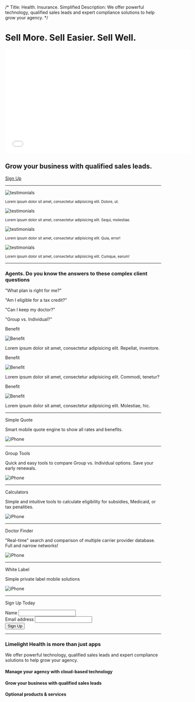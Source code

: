 /*
Title: Health. Insurance. Simplified
Description: We offer powerful technology, qualified sales leads and expert compliance solutions to help grow your agency.
*/

<div class="jumbotron text-center">
	<h1>Sell More. Sell Easier.  Sell Well.</h1>
	<div class="video-container">
		<iframe src="//player.vimeo.com/video/88558047?title=0&amp;byline=0&amp;portrait=0&amp;color=e3e3e3" width="600" height="338" frameborder="0" webkitallowfullscreen mozallowfullscreen allowfullscreen></iframe>
	</div>
	<h2>Grow your business with qualified sales leads.</h2>
	<a href="#" class="btn btn-lg btn-danger">Sign Up</a>
</div>

<hr>

<section id="testimonials">
	<div class="row">
		<div class="col-sm-2 col-md-3">
			<img src="holder.js/50x50" class="img-responsive img-circle" alt="testimonials">
			<p><small>Lorem ipsum dolor sit amet, consectetur adipisicing elit. Dolore, ut.</small></p>
		</div>
		<div class="col-sm-2 col-md-3">
			<img src="holder.js/50x50" class="img-responsive img-circle" alt="testimonials">
			<p><small>Lorem ipsum dolor sit amet, consectetur adipisicing elit. Sequi, molestiae.</small></p>
		</div>
		<div class="col-sm-2 col-md-3">
			<img src="holder.js/50x50" class="img-responsive img-circle" alt="testimonials">
			<p><small>Lorem ipsum dolor sit amet, consectetur adipisicing elit. Quia, error!</small></p>
		</div>
		<div class="col-sm-2 col-md-3">
			<img src="holder.js/50x50" class="img-responsive img-circle" alt="testimonials">
			<p><small>Lorem ipsum dolor sit amet, consectetur adipisicing elit. Cumque, earum!</small></p>
		</div>
	</div>
</section>

<hr>

<section id="benefits">
	<div class="row text-center">
		<h3>Agents.  Do you know the answers to these complex client questions</h3>
		<div class="col-sm-3">
			<p class="lead">"What plan is right for me?"</p>
		</div>
		<div class="col-sm-3">
			<p class="lead">"Am I eligible for a tax credit?"</p>
		</div>
		<div class="col-sm-3">
			<p class="lead">"Can I keep my doctor?"</p>
		</div>
		<div class="col-sm-3">
			<p class="lead">"Group vs. Individual?"</p>
		</div>
	</div>
	<div class="row">
		<div class="col-sm-2 col-md-4">
			<p class="lead">Benefit</p>
			<img src="holder.js/100x100" class="img-responsive img-circle" alt="Benefit">
			<p>Lorem ipsum dolor sit amet, consectetur adipisicing elit. Repellat, inventore.</p>
		</div>
		<div class="col-sm-2 col-md-4">
			<p class="lead">Benefit</p>
			<img src="holder.js/100x100" class="img-responsive img-circle" alt="Benefit">
			<p>Lorem ipsum dolor sit amet, consectetur adipisicing elit. Commodi, tenetur?</p>
		</div>
		<div class="col-sm-2 col-md-4">
			<p class="lead">Benefit</p>
			<img src="holder.js/100x100" class="img-responsive img-circle" alt="Benefit">
			<p>Lorem ipsum dolor sit amet, consectetur adipisicing elit. Molestiae, hic.</p>
		</div>
	</div>
</section>
 
<hr>

<section id="simple-quote">
	<div class="row">
		<div class="col-sm-6">
			<p class="lead">Simple Quote</p>
			<p>Smart mobile quote engine to show all rates and benefits.</p>
		</div>
		<div class="col-sm-3">
			<img src="themes/bootstrap/img/iphone-gray.svg" alt="iPhone">
		</div>
	</div>
</section>

<hr>

<section id="group-tools">
	<div class="row">
		<div class="col-sm-6 pull-right">
			<p class="lead">Group Tools</p>
			<p>Quick and easy tools to compare Group vs. Individual options.  Save your early renewals.</p>
		</div>
		<div class="col-sm-3">
			<img src="themes/bootstrap/img/iphone-gray.svg" alt="iPhone">
		</div>
	</div>
</section>

<hr>

<section id="calculators">
	<div class="row">
		<div class="col-sm-6">
			<p class="lead">Calculators</p>
			<p>Simple and intuitive tools to calculate eligibility for subsidies, Medicaid, or tax penalities.</p>
		</div>
		<div class="col-sm-3">
			<img src="themes/bootstrap/img/iphone-gray.svg" alt="iPhone">
		</div>
	</div>
</section>

<hr>

<section id="doctor-finder">
	<div class="row">
		<div class="col-sm-6 pull-right">
			<p class="lead">Doctor Finder</p>
			<p>"Real-time" search and comparison of multiple carrier provider database.  Full and narrow networks!</p>
		</div>
		<div class="col-sm-3">
			<img src="themes/bootstrap/img/iphone-gray.svg" alt="iPhone">
		</div>
	</div>
</section>

<hr>

<section id="group-tools">
	<div class="row">
		<div class="col-sm-6">
			<p class="lead">White Label</p>
			<p>Simple private label mobile solutions</p>
		</div>
		<div class="col-sm-3">
			<img src="themes/bootstrap/img/iphone-gray.svg" alt="iPhone">
		</div>
	</div>
</section>

<hr>

<section id="sign-up">
	<div class="row">
		<div class="col-sm-4 col-md-offset-4">
			<p class="lead">Sign Up Today</p>
			<form action="">
				<div class="form-group">
					<label for="Name">Name</label>
					<input type="email" class="form-control" id="Name">
				</div>
				<div class="form-group">
					<label for="email">Email address</label>
					<input type="email" class="form-control" id="email">
				</div>
				<button type="submit" class="btn btn-lg btn-danger btn-block">Sign Up</button>
			</form>
		</div>
	</div>
</section>

<hr>

<section id="about" class="text-center">
	<div class="row">
		<div class="col-xs-12">
			<h3>Limelight Health is more than just apps</h3>
			<p class="lead">We offer powerful technology, qualified sales leads and expert compliance solutions to help grow your agency.</p>
			<div class="row">
				<div class="col-sm-4">
					<h4>Manage your agency with cloud-based technology</h4>
				</div>
				<div class="col-sm-4">
					<h4>Grow your business with qualified sales leads</h4>
				</div>
				<div class="col-sm-4">
					<h4>Optional products &amp; services</h4>
				</div>
			</div>
		</div>
	</div>
</section>
